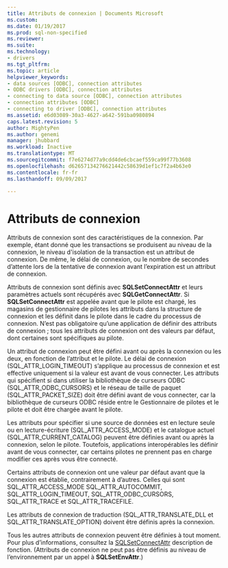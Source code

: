 ```yaml
---
title: Attributs de connexion | Documents Microsoft
ms.custom: 
ms.date: 01/19/2017
ms.prod: sql-non-specified
ms.reviewer: 
ms.suite: 
ms.technology:
- drivers
ms.tgt_pltfrm: 
ms.topic: article
helpviewer_keywords:
- data sources [ODBC], connection attributes
- ODBC drivers [ODBC], connection attributes
- connecting to data source [ODBC], connection attributes
- connection attributes [ODBC]
- connecting to driver [ODBC], connection attributes
ms.assetid: e6d03089-30a3-4627-a642-591ba0980894
caps.latest.revision: 5
author: MightyPen
ms.author: genemi
manager: jhubbard
ms.workload: Inactive
ms.translationtype: MT
ms.sourcegitcommit: f7e6274d77a9cdd4de6cbcaef559ca99f77b3608
ms.openlocfilehash: d62657134276621442c58639d1ef1c7f2a4b63e0
ms.contentlocale: fr-fr
ms.lasthandoff: 09/09/2017

---
```

# <a name="connection-attributes"></a>Attributs de connexion
Attributs de connexion sont des caractéristiques de la connexion. Par exemple, étant donné que les transactions se produisent au niveau de la connexion, le niveau d'isolation de la transaction est un attribut de connexion. De même, le délai de connexion, ou le nombre de secondes d’attente lors de la tentative de connexion avant l’expiration est un attribut de connexion.  
  
 Attributs de connexion sont définis avec **SQLSetConnectAttr** et leurs paramètres actuels sont récupérés avec **SQLGetConnectAttr**. Si **SQLSetConnectAttr** est appelée avant que le pilote est chargé, les magasins de gestionnaire de pilotes les attributs dans la structure de connexion et les définit dans le pilote dans le cadre du processus de connexion. N’est pas obligatoire qu’une application de définir des attributs de connexion ; tous les attributs de connexion ont des valeurs par défaut, dont certaines sont spécifiques au pilote.  
  
 Un attribut de connexion peut être défini avant ou après la connexion ou les deux, en fonction de l’attribut et le pilote. Le délai de connexion (SQL_ATTR_LOGIN_TIMEOUT) s’applique au processus de connexion et est effective uniquement si la valeur est avant de vous connecter. Les attributs qui spécifient si dans utiliser la bibliothèque de curseurs ODBC (SQL_ATTR_ODBC_CURSORS) et le réseau de taille de paquet (SQL_ATTR_PACKET_SIZE) doit être défini avant de vous connecter, car la bibliothèque de curseurs ODBC réside entre le Gestionnaire de pilotes et le pilote et doit être chargée avant le pilote.  
  
 Les attributs pour spécifier si une source de données est en lecture seule ou en lecture-écriture (SQL_ATTR_ACCESS_MODE) et le catalogue actuel (SQL_ATTR_CURRENT_CATALOG) peuvent être définies avant ou après la connexion, selon le pilote. Toutefois, applications interopérables les définir avant de vous connecter, car certains pilotes ne prennent pas en charge modifier ces après vous être connecté.  
  
 Certains attributs de connexion ont une valeur par défaut avant que la connexion est établie, contrairement à d’autres. Celles qui sont SQL_ATTR_ACCESS_MODE SQL_ATTR_AUTOCOMMIT, SQL_ATTR_LOGIN_TIMEOUT, SQL_ATTR_ODBC_CURSORS, SQL_ATTR_TRACE et SQL_ATTR_TRACEFILE.  
  
 Les attributs de connexion de traduction (SQL_ATTR_TRANSLATE_DLL et SQL_ATTR_TRANSLATE_OPTION) doivent être définis après la connexion.  
  
 Tous les autres attributs de connexion peuvent être définies à tout moment. Pour plus d’informations, consultez la [SQLSetConnectAttr](../../../odbc/reference/syntax/sqlsetconnectattr-function.md) description de fonction. (Attributs de connexion ne peut pas être définis au niveau de l’environnement par un appel à **SQLSetEnvAttr**.)

